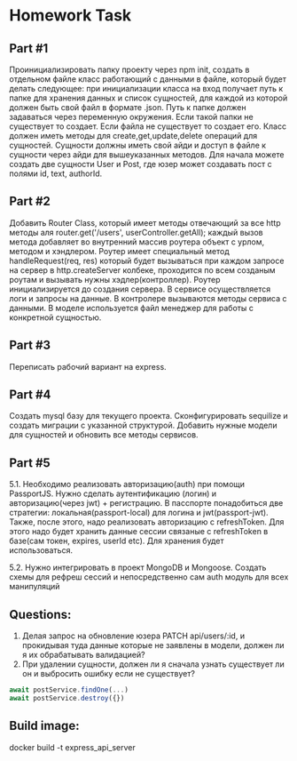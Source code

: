 # Homework Task

## Part #1
Проинициализировать папку проекту через npm init, создать в отдельном файле класс работающий с данными в файле, который будет делать следующее: при инициализации класса на вход получает путь к папке для хранения данных и список сущностей, для каждой из которой должен быть свой файл в формате .json. Путь к папке должен задаваться через переменную окружения. Если такой папки не существует то создает. Если файла не существует то создает его. Класс должен иметь методы для create,get,update,delete операций для сущностей. Сущности должны иметь свой айди и доступ в файле к сущности через айди для вышеуказанных методов. Для начала можете создать две сущности User и Post, где юзер может создавать пост с полями id, text, authorId.

## Part #2
Добавить Router Class, который имеет методы отвечающий за все http методы аля router.get('/users', userController.getAll); каждый вызов метода добавляет во внутренний массив роутера объект с урлом, методом и хэндлером. Роутер имеет специальный метод handleRequest(req, res) который будет вызываться при каждом запросе на сервер в http.createServer колбеке, проходится по всем созданым роутам и вызывать нужны хэдлер(контроллер). Роутер инициализируется до создания сервера. В сервисе осуществляется логи и запросы на данные. В контролере вызываются методы сервиса с данными. В моделе используется файл менеджер для работы с конкретной сущностью.

## Part #3
Переписать рабочий вариант на express.

## Part #4
Создать mysql базу для текущего проекта. Сконфигурировать sequilize и создать миграции с указанной структурой. Добавить нужные модели для сущностей и обновить все методы сервисов.

## Part #5
5.1. Необходимо реализовать авторизацию(auth) при помощи PassportJS. Нужно сделать аутентификацию (логин) и авторизацию(через jwt) + регистрацию. В пасспорте  понадобиться две стратегии: локальная(passport-local) для логина и jwt(passport-jwt). Также, после этого, надо реализовать авторизацию с refreshToken. Для этого надо будет хранить данные сессии связаные с refreshToken в базе(сам токен, expires, userId etc). Для хранения будет использоваться.

5.2. Нужно интегрировать в проект MongoDB и Mongoose. Создать схемы для рефреш сессий и непосредственно сам auth модуль для всех манипуляций

## Questions:
1. Делая запрос на обновление юзера PATCH api/users/:id, и прокидывая туда данные которые не заявлены в модели, должен ли я их обрабатывать валидацией?
2. При удалении сущности, должен ли я сначала узнать существует ли он и выбросить ошибку если не существует?
```js
await postService.findOne(...)
await postService.destroy({})
```

## Build image:
docker build -t express_api_server
